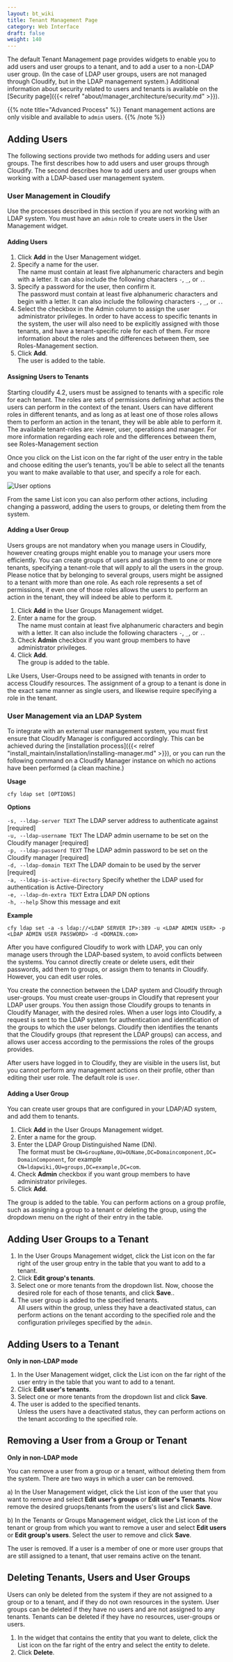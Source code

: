 ```yaml
---
layout: bt_wiki
title: Tenant Management Page
category: Web Interface
draft: false
weight: 140
---
```


The default Tenant Management page provides widgets to enable you to add users and user groups to a tenant, and to add a user to a non-LDAP user group. (In the case of LDAP user groups, users are not managed through Cloudify, but in the LDAP management system.) Additional information about security related to users and tenants is available on the [Security page]({{< relref "about/manager_architecture/security.md" >}}).

{{% note title="Advanced Process" %}}
Tenant management actions are only visible and available to `admin` users.
{{% /note %}}

## Adding Users

The following sections provide two methods for adding users and user groups. The first describes how to add users and user groups through Cloudify. The second describes how to add users and user groups when working with a LDAP-based user management system.

### User Management in Cloudify

Use the processes described in this section if you are not working with an LDAP system. You must have an `admin` role to create users in the User Management widget.

#### Adding Users

1. Click **Add** in the User Management widget.
2. Specify a name for the user.   
   The name must contain at least five alphanumeric characters and begin with a letter. It can also include the following characters `-`, `_`, or `.`. 
3. Specify a password for the user, then confirm it.   
   The password must contain at least five alphanumeric characters and begin with a letter. It can also include the following characters `-`, `_`, or `.`. 
4. Select the checkbox in the Admin column to assign the user administrator privileges. In order to have access to specific tenants in the system, the user will also need to be explicitly assigned with those tenants, and have a tenant-specific role for each of them. For more information about the roles and the differences between them, see Roles-Management section. 
5. Click **Add**.   
   The user is added to the table.

#### Assigning Users to Tenants
Starting cloudify 4.2, users must be assigned to tenants with a specific role for each tenant. The roles are sets of permissions defining what actions the users can perform in the context of the tenant. Users can have different roles in different tenants, and as long as at least one of those roles allows them to perform an action in the tenant, they will be able able to perform it. The available tenant-roles are: viewer, user, operations and manager. For more information regarding each role and the differences between them, see Roles-Management section

Once you click on the List icon on the far right of the user entry in the table and choose editing the user’s tenants, you’ll be able to select all the tenants you want to make available to that user, and specify a role for each. 

![User options]( /images/ui/ui_tenant_role.png )

From the same List icon you can also perform other actions, including changing a password, adding the users to groups, or deleting them from the system.

#### Adding a User Group

Users groups are not mandatory when you manage users in Cloudify, however creating groups might enable you to manage your users more efficiently. You can create groups of users and assign them to one or more tenants, specifying a tenant-role that will apply to all the users in the group. 
Please notice that by belonging to several groups, users might be assigned to a tenant with more than one role. As each role represents a set of permissions, if even one of those roles allows the users to perform an action in the tenant, they will indeed be able to perform it.

1. Click **Add** in the User Groups Management widget.
2. Enter a name for the group.   
   The name must contain at least five alphanumeric characters and begin with a letter. It can also include the following characters `-`, `_`, or `.`. 
3. Check **Admin** checkbox if you want group members to have administrator privileges.
4. Click **Add**.<br>
The group is added to the table.

Like Users, User-Groups need to be assigned with tenants in order to access Cloudify resources. The assignment of a group to a tenant is done in the exact same manner as single users, and likewise require specifying a role in the tenant. 

### User Management via an LDAP System

To integrate with an external user management system, you must first ensure that Cloudify Manager is configured accordingly. This can be achieved during the [installation process]({{< relref "install_maintain/installation/installing-manager.md" >}}), or you can run the following command on a Cloudify Manager instance on which no actions have been performed (a clean machine.)

**Usage**

```cfy ldap set [OPTIONS]```

**Options**

```-s, --ldap-server TEXT```          The LDAP server address to authenticate against  [required]<br>
```-u, --ldap-username TEXT```        The LDAP admin username to be set on the Cloudify manager  [required]<br>
```-p, --ldap-password TEXT```        The LDAP admin password to be set on the Cloudify manager  [required]<br>
```-d, --ldap-domain TEXT```          The LDAP domain to be used by the server [required]<br>
```-a, --ldap-is-active-directory```  Specify whether the LDAP used for authentication is Active-Directory<br>
```-e, --ldap-dn-extra TEXT```        Extra LDAP DN options<br>
```-h, --help```                      Show this message and exit<br>


**Example**

```cfy ldap set -a -s ldap://<LDAP SERVER IP>:389 -u <LDAP ADMIN USER> -p <LDAP ADMIN USER PASSWORD> -d <DOMAIN.com>```

After you have configured Cloudify to work with LDAP, you can only manage users through the LDAP-based system, to avoid conflicts between the systems. You cannot directly create or delete users, edit their passwords, add them to groups, or assign them to tenants in Cloudify. However, you can edit user roles.

You create the connection between the LDAP system and Cloudify through user-groups. You must create user-groups in Cloudify that represent your LDAP user groups. You then assign those Cloudify groups to tenants in Cloudify Manager, with the desired roles. When a user logs into Cloudify, a request is sent to the LDAP system for authentication and identification of the groups to which the user belongs. Cloudify then identifies the tenants that the Cloudify groups (that represent the LDAP groups) can access, and allows user access according to the permissions the roles of the groups provides. 

After users have logged in to Cloudify, they are visible in the users list, but you cannot perform any management actions on their profile, other than editing their user role. The default role is `user`.

#### Adding a User Group
You can create user groups that are configured in your LDAP/AD system, and add them to tenants. 

1. Click **Add** in the User Groups Management widget.
2. Enter a name for the group.
3. Enter the LDAP Group Distinguished Name (DN).   
   The format must be `CN=GroupName,OU=OUName,DC=Domaincomponent,DC= DomainComponent`, for example `CN=ldapwiki,OU=groups,DC=example,DC=com`.
4. Check **Admin** checkbox if you want group members to have administrator privileges.
5. Click **Add**.<br>

The group is added to the table. You can perform actions on a group profile, such as assigning a group to a tenant or deleting the group,  using the dropdown menu on the right of their entry in the table.

## Adding User Groups to a Tenant

1. In the User Groups Management widget, click the List icon on the far right of the user group entry in the table that you want to add to a tenant.
2. Click **Edit group's tenants**.
3. Select one or more tenants from the dropdown list. Now, choose the desired role for each of those tenants, and click **Save**..
4. The user group is added to the specified tenants.   
   All users within the group, unless they have a deactivated status, can perform actions on the tenant according to the specified role and the configuration privileges specified by the `admin`.


## Adding Users to a Tenant
**Only in non-LDAP mode**

1. In the User Management widget, click the List icon on the far right of the user entry in the table that you want to add to a tenant.
2. Click **Edit user's tenants**.
3. Select one or more tenants from the dropdown list and click **Save**.
4. The user is added to the specified tenants.   
   Unless the users have a deactivated status, they can perform actions on the tenant according to the specified role.

## Removing a User from a Group or Tenant 
**Only in non-LDAP mode**

You can remove a user from a group or a tenant, without deleting them from the system. There are two ways in which a user can be removed.

a) In the User Management widget, click the List icon of the user that you want to remove and select **Edit user's groups** or **Edit user's Tenants**. Now remove the desired gruops/tenants from the users's list and click **Save**. 

b) In the Tenants or Groups Management widget, click the List icon of the tenant or group from which you want to remove a user and select **Edit users** or **Edit group's users**. Select the user to remove and click **Save**.


The user is removed. If a user is a member of one or more user groups that are still assigned to a tenant, that user remains active on the tenant.

## Deleting Tenants, Users and User Groups

Users can only be deleted from the system if they are not assigned to a group or to a tenant, and if they do not own resources in the system. User groups can be deleted if they have no users and are not assigned to any tenants. Tenants can be deleted if they have no resources, user-groups or users.

1. In the widget that contains the entity that you want to delete, click the List icon on the far right of the entry and select the entity to delete.
2. Click **Delete**.   

 








